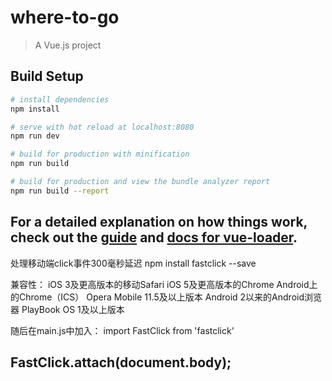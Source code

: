 # where-to-go

> A Vue.js project

## Build Setup

``` bash
# install dependencies
npm install

# serve with hot reload at localhost:8080
npm run dev

# build for production with minification
npm run build

# build for production and view the bundle analyzer report
npm run build --report
```

For a detailed explanation on how things work, check out the [guide](http://vuejs-templates.github.io/webpack/) and [docs for vue-loader](http://vuejs.github.io/vue-loader).
---------------------------------
 处理移动端click事件300毫秒延迟
 npm install fastclick --save

兼容性：
    iOS 3及更高版本的移动Safari 
    iOS 5及更高版本的Chrome 
    Android上的Chrome（ICS） 
    Opera Mobile 11.5及以上版本 
    Android 2以来的Android浏览器 
    PlayBook OS 1及以上版本 

随后在main.js中加入： 
import FastClick from 'fastclick' 

FastClick.attach(document.body); 
-----------------------------

